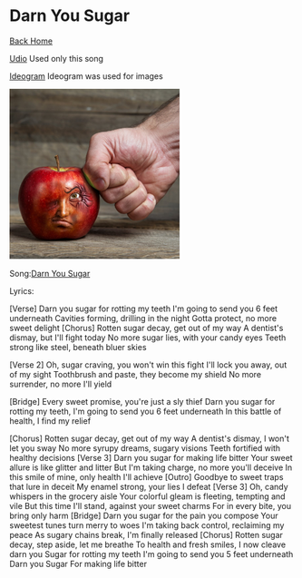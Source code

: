 # Darn You Sugar

[Back Home](/)

[Udio](https://www.udio.com/home)
Used only this song

[Ideogram](https://ideogram.ai/t/explore)
Ideogram was used for images

<img src="a-photo-of-a-red-apple-with-a-face-the-apple-is-be-vCjUE5bkTuK2Iiprj-REMw-jOhvfelwQdCeTa01Uc7WWg.jpeg" alt="Darn Sugar" style="width:300px;"/>

Song:[Darn You Sugar](https://drive.google.com/file/d/1sExrOm0uhIToD0VqQR0y_otNSeAWQCMK/view?usp=sharing)

Lyrics:

[Verse]
Darn you sugar for rotting my teeth
I'm going to send you 6 feet underneath
Cavities forming, drilling in the night
Gotta protect, no more sweet delight
[Chorus]
Rotten sugar decay, get out of my way
A dentist's dismay, but I'll fight today
No more sugar lies, with your candy eyes
Teeth strong like steel, beneath bluer skies

[Verse 2]
Oh, sugar craving, you won't win this fight
I'll lock you away, out of my sight
Toothbrush and paste, they become my shield
No more surrender, no more I'll yield

[Bridge]
Every sweet promise, you're just a sly thief
Darn you sugar for rotting my teeth,
I'm going to send you 6 feet underneath
In this battle of health, I find my relief

[Chorus]
Rotten sugar decay, get out of my way
A dentist's dismay, I won't let you sway
No more syrupy dreams, sugary visions
Teeth fortified with healthy decisions
[Verse 3]
Darn you sugar for making life bitter
Your sweet allure is like glitter and litter
But I'm taking charge, no more you'll deceive
In this smile of mine, only health I'll achieve
[Outro]
Goodbye to sweet traps that lure in deceit
My enamel strong, your lies I defeat
[Verse 3]
Oh, candy whispers in the grocery aisle
Your colorful gleam is fleeting, tempting and vile
But this time I'll stand, against your sweet charms
For in every bite, you bring only harm
[Bridge]
Darn you sugar for the pain you compose
Your sweetest tunes turn merry to woes
I'm taking back control, reclaiming my peace
As sugary chains break, I'm finally released
[Chorus]
Rotten sugar decay, step aside, let me breathe
To health and fresh smiles, I now cleave
darn you Sugar for rotting my teeth
I'm going to send you 5 feet underneath
Darn you Sugar
For making life bitter
